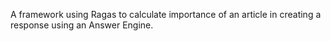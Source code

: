 A framework using Ragas to calculate importance of an article in creating a response using an Answer Engine.
